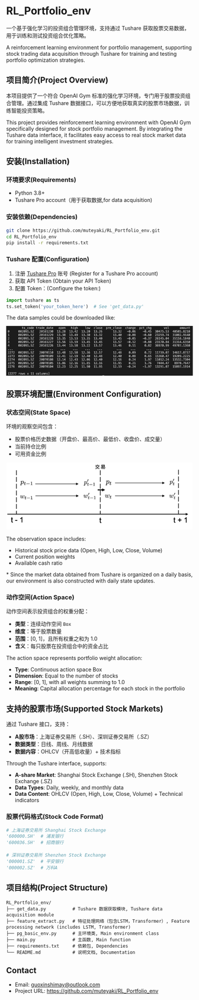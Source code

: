 # RL_Portfolio_env

一个基于强化学习的投资组合管理环境，支持通过 Tushare 获取股票交易数据，用于训练和测试投资组合优化策略。

A reinforcement learning environment for portfolio management, supporting stock trading data acquisition through Tushare for training and testing portfolio optimization strategies.

## 项目简介(Project Overview)

本项目提供了一个符合 OpenAI Gym 标准的强化学习环境，专门用于股票投资组合管理。通过集成 Tushare 数据接口，可以方便地获取真实的股票市场数据，训练智能投资策略。

This project provides reinforcement learning environment with OpenAI Gym specifically designed for stock portfolio management. By integrating the Tushare data interface, it facilitates easy access to real stock market data for training intelligent investment strategies.

## 安装(Installation)

### 环境要求(Requirements)

- Python 3.8+
- Tushare Pro account（用于获取数据,for data acquisition)

### 安装依赖(Dependencies)

```bash
git clone https://github.com/muteyaki/RL_Portfolio_env.git
cd RL_Portfolio_env
pip install -r requirements.txt
```

### Tushare 配置(Configuration)

1. 注册 [Tushare Pro](https://tushare.pro/register) 账号 (Register for a Tushare Pro account)
2. 获取 API Token (Obtain your API Token)
3. 配置 Token：(Configure the token:)

```python
import tushare as ts
ts.set_token('your_token_here')  # See 'get_data.py'
```

The data samples could be downloaded like:

![data](./image/data.png)


## 股票环境配置(Environment Configuration)

### 状态空间(State Space)


环境的观察空间包含：
- 股票价格历史数据（开盘价、最高价、最低价、收盘价、成交量）
- 当前持仓比例
- 可用资金比例

![sell](./image/sell.png)

The observation space includes:

- Historical stock price data (Open, High, Low, Close, Volume)
- Current position weights
- Available cash ratio

\* Since the market data obtained from Tushare is organized on a daily basis, our environment is also constructed with daily state updates.

### 动作空间(Action Space)

动作空间表示投资组合的权重分配：
- **类型**：连续动作空间 `Box`
- **维度**：等于股票数量
- **范围**：[0, 1]，且所有权重之和为 1.0
- **含义**：每只股票在投资组合中的资金占比

The action space represents portfolio weight allocation:

- **Type**: Continuous action space Box
- **Dimension**: Equal to the number of stocks
- **Range**: [0, 1], with all weights summing to 1.0
- **Meaning**: Capital allocation percentage for each stock in the portfolio

## 支持的股票市场(Supported Stock Markets)

通过 Tushare 接口，支持：
- **A股市场**：上海证券交易所（.SH）、深圳证券交易所（.SZ）
- **数据类型**：日线、周线、月线数据
- **数据内容**：OHLCV（开高低收量）+ 技术指标

Through the Tushare interface, supports:

- **A-share Market**: Shanghai Stock Exchange (.SH), Shenzhen Stock Exchange (.SZ)
- **Data Types**: Daily, weekly, and monthly data
- **Data Content**: OHLCV (Open, High, Low, Close, Volume) + Technical indicators

### 股票代码格式(Stock Code Format)

```python
# 上海证券交易所 Shanghai Stock Exchange
'600000.SH'  # 浦发银行
'600036.SH'  # 招商银行

# 深圳证券交易所 Shenzhen Stock Exchange
'000001.SZ'  # 平安银行
'000002.SZ'  # 万科A
```

## 项目结构(Project Structure)

```
RL_Portfolio_env/
├── get_data.py          # Tushare 数据获取模块, Tushare data acquisition module
├── feature_extract.py   # 特征处理网络（包含LSTM，Transformer）, Feature processing network (includes LSTM, Transformer)
├── pg_basic_env.py      # 主环境类, Main environment class
├── main.py              # 主函数, Main function
├── requirements.txt     # 依赖包, Dependencies
└── README.md            # 说明文档, Documentation
```


## Contact

- Email: guoxinshimay@outlook.com
- Project URL: https://github.com/muteyaki/RL_Portfolio_env